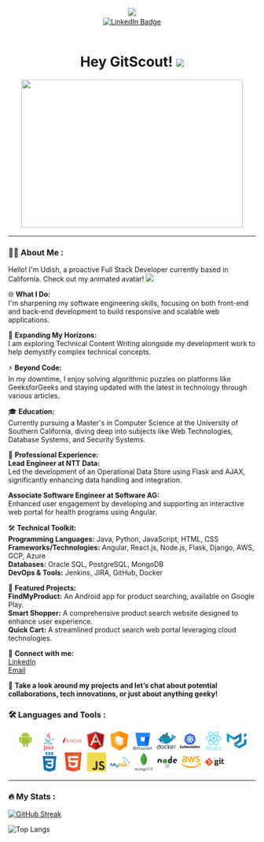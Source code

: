 <div id="header" align="center">
  <img src="https://media.giphy.com/media/M9gbBd9nbDrOTu1Mqx/giphy.gif" width="100"/>
  <div id="badges">
    <a href="https://www.linkedin.com/in/iudishkumar">
      <img src="https://img.shields.io/badge/LinkedIn-blue?style=for-the-badge&logo=linkedin&logoColor=white" alt="LinkedIn Badge"/>
    </a>
  </div>
  <img src="https://komarev.com/ghpvc/?username=udishkumar&style=flat-square&color=blue" alt=""/>
  <h1> Hey GitScout! <img src="https://media.giphy.com/media/hvRJCLFzcasrR4ia7z/giphy.gif" width="30px"/></h1>
</div>
<div align="center">
  <img src="https://media.giphy.com/media/dWesBcTLavkZuG35MI/giphy.gif" width="450" height="300"/>
</div>

---

### :man_technologist: About Me :

Hello! I'm Udish, a proactive Full Stack Developer currently based in California. Check out my animated avatar! <img src="https://media.giphy.com/media/WUlplcMpOCEmTGBtBW/giphy.gif" width="30">

🌐 **What I Do:**  
I'm sharpening my software engineering skills, focusing on both front-end and back-end development to build responsive and scalable web applications.

🌱 **Expanding My Horizons:**  
I am exploring Technical Content Writing alongside my development work to help demystify complex technical concepts.

⚡ **Beyond Code:**  
In my downtime, I enjoy solving algorithmic puzzles on platforms like GeeksforGeeks and staying updated with the latest in technology through various articles.

🎓 **Education:**  
Currently pursuing a Master's in Computer Science at the University of Southern California, diving deep into subjects like Web Technologies, Database Systems, and Security Systems.

💼 **Professional Experience:**  
**Lead Engineer at NTT Data:**  
Led the development of an Operational Data Store using Flask and AJAX, significantly enhancing data handling and integration.

**Associate Software Engineer at Software AG:**  
Enhanced user engagement by developing and supporting an interactive web portal for health programs using Angular.

🛠️ **Technical Toolkit:**  
**Programming Languages:** Java, Python, JavaScript, HTML, CSS  
**Frameworks/Technologies:** Angular, React.js, Node.js, Flask, Django, AWS, GCP, Azure  
**Databases:** Oracle SQL, PostgreSQL, MongoDB  
**DevOps & Tools:** Jenkins, JIRA, GitHub, Docker

🚀 **Featured Projects:**  
**FindMyProduct:** An Android app for product searching, available on Google Play.  
**Smart Shopper:** A comprehensive product search website designed to enhance user experience.  
**Quick Cart:** A streamlined product search web portal leveraging cloud technologies.

🔗 **Connect with me:**  
[LinkedIn](https://www.linkedin.com/in/iudishkumar/)  
[Email](mailto:udishkum@usc.edu)

📝 **Take a look around my projects and let’s chat about potential collaborations, tech innovations, or just about anything geeky!**

### :hammer_and_wrench: Languages and Tools :

<div align="center">
  <img src="https://github.com/devicons/devicon/blob/master/icons/android/android-original-wordmark.svg" title="Java" alt="Java" width="40" height="40"/>&nbsp;
  <img src="https://github.com/devicons/devicon/blob/master/icons/java/java-original-wordmark.svg" title="Java" alt="Java" width="40" height="40"/>&nbsp;
  <img src="https://github.com/devicons/devicon/blob/master/icons/apache/apache-original-wordmark.svg" title="Java" alt="Java" width="40" height="40"/>&nbsp;
  <img src="https://github.com/devicons/devicon/blob/master/icons/angularjs/angularjs-original.svg" title="AngularJS" alt="AngularJS" width="40" height="40"/>&nbsp;
  <img src="https://github.com/devicons/devicon/blob/master/icons/angularmaterial/angularmaterial-original.svg" title="AngularMaterial" alt="AngularMaterial" width="40" height="40"/>&nbsp;
  <img src="https://github.com/devicons/devicon/blob/master/icons/bitbucket/bitbucket-original-wordmark.svg" title="AngularMaterial" alt="AngularMaterial" width="40" height="40"/>&nbsp;
  <img src="https://github.com/devicons/devicon/blob/master/icons/docker/docker-original-wordmark.svg" title="AngularMaterial" alt="AngularMaterial" width="40" height="40"/>&nbsp;
  <img src="https://github.com/devicons/devicon/blob/master/icons/kubernetes/kubernetes-original-wordmark.svg" title="AngularMaterial" alt="AngularMaterial" width="40" height="40"/>&nbsp;
  <img src="https://github.com/devicons/devicon/blob/master/icons/react/react-original-wordmark.svg" title="React" alt="React" width="40" height="40"/>&nbsp;
  <img src="https://github.com/devicons/devicon/blob/master/icons/materialui/materialui-original.svg" title="Material UI" alt="Material UI" width="40" height="40"/>&nbsp;
  <img src="https://github.com/devicons/devicon/blob/master/icons/css3/css3-plain-wordmark.svg"  title="CSS3" alt="CSS" width="40" height="40"/>&nbsp;
  <img src="https://github.com/devicons/devicon/blob/master/icons/html5/html5-original.svg" title="HTML5" alt="HTML" width="40" height="40"/>&nbsp;
  <img src="https://github.com/devicons/devicon/blob/master/icons/javascript/javascript-original.svg" title="JavaScript" alt="JavaScript" width="40" height="40"/>&nbsp;
  <img src="https://github.com/devicons/devicon/blob/master/icons/mysql/mysql-original-wordmark.svg" title="MySQL"  alt="MySQL" width="40" height="40"/>&nbsp;
  <img src="https://github.com/devicons/devicon/blob/master/icons/mongodb/mongodb-original-wordmark.svg" title="MongoDB"  alt="MongoDB" width="40" height="40"/>&nbsp;
  <img src="https://github.com/devicons/devicon/blob/master/icons/nodejs/nodejs-original-wordmark.svg" title="NodeJS" alt="NodeJS" width="40" height="40"/>&nbsp;
  <img src="https://github.com/devicons/devicon/blob/master/icons/amazonwebservices/amazonwebservices-plain-wordmark.svg" title="AWS" alt="AWS" width="40" height="40"/>&nbsp;
  <img src="https://github.com/devicons/devicon/blob/master/icons/git/git-original-wordmark.svg" title="Git" **alt="Git" width="40" height="40"/>
</div>

---

### :fire: My Stats :
[![GitHub Streak](https://github-readme-streak-stats.herokuapp.com?user=udishkumar&hide_border=true&date_format=M%20j%5B%2C%20Y%5D)](https://git.io/streak-stats)

![Top Langs](https://github-readme-stats.vercel.app/api/top-langs/?username=udishkumar&layout=compact)
